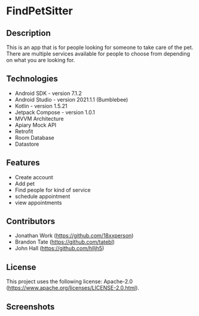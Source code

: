 # FindPetSitter

## Description
This is an app that is for people looking for someone to take care of the pet. There are multiple services available for people to choose from depending on what you are looking for. 
## Technologies
* Android SDK - version 7.1.2
* Android Studio - version 2021.1.1 (Bumblebee)
* Kotlin - version 1.5.21
* Jetpack Compose - version 1.0.1
* MVVM Architecture
* Apiary Mock API
* Retrofit
* Room Database
* Datastore
## Features
* Create account
* Add pet
* Find people for kind of service
* schedule appointment
* view appointments
## Contributors
* Jonathan Work (https://github.com/18xxperson)
* Brandon Tate (https://github.com/tatebl)
* John Hall (https://github.com/hlljh5)
## License

This project uses the following license: Apache-2.0 (<https://www.apache.org/licenses/LICENSE-2.0.html>).
## Screenshots
